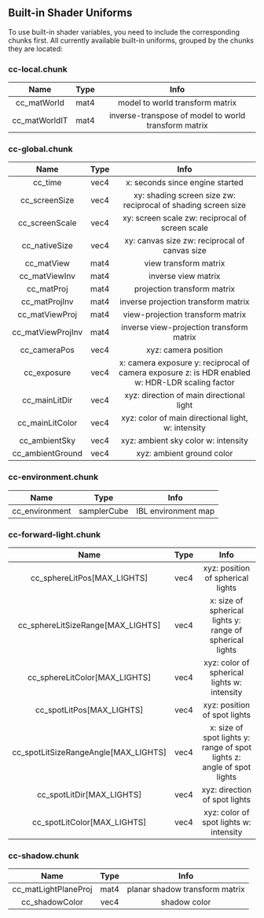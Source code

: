 ## Built-in Shader Uniforms

To use built-in shader variables, you need to include the corresponding chunks first.
All currently available built-in uniforms, grouped by the chunks they are located:

### cc-local.chunk

| Name | Type | Info |
| :--: | :--: | :--: |
| cc_matWorld | mat4 | model to world transform matrix |
| cc_matWorldIT | mat4 | inverse-transpose of model to world transform matrix |

### cc-global.chunk

| Name | Type | Info |
| :--: | :--: | :--: |
| cc_time | vec4 | x: seconds since engine started |
| cc_screenSize | vec4 | xy: shading screen size zw: reciprocal of shading screen size |
| cc_screenScale | vec4 | xy: screen scale zw: reciprocal of screen scale |
| cc_nativeSize | vec4 | xy: canvas size zw: reciprocal of canvas size |
| cc_matView | mat4 | view transform matrix |
| cc_matViewInv | mat4 | inverse view matrix |
| cc_matProj | mat4 | projection transform matrix |
| cc_matProjInv  | mat4 | inverse projection transform matrix |
| cc_matViewProj | mat4 | view-projection transform matrix |
| cc_matViewProjInv | mat4 | inverse view-projection transform matrix |
| cc_cameraPos | vec4 | xyz: camera position |
| cc_exposure | vec4 | x: camera exposure y: reciprocal of camera exposure z: is HDR enabled w: HDR-LDR scaling factor |
| cc_mainLitDir | vec4 | xyz: direction of main directional light |
| cc_mainLitColor | vec4 | xyz: color of main directional light, w: intensity |
| cc_ambientSky | vec4 | xyz: ambient sky color w: intensity |
| cc_ambientGround | vec4 | xyz: ambient ground color |

### cc-environment.chunk

| Name | Type | Info |
| :--: | :--: | :--: |
| cc_environment | samplerCube | IBL environment map |

### cc-forward-light.chunk

| Name | Type | Info |
| :--: | :--: | :--: |
| cc_sphereLitPos[MAX_LIGHTS] | vec4 | xyz: position of spherical lights |
| cc_sphereLitSizeRange[MAX_LIGHTS] | vec4 | x: size of spherical lights y: range of spherical lights |
| cc_sphereLitColor[MAX_LIGHTS] | vec4 | xyz: color of spherical lights w: intensity |
| cc_spotLitPos[MAX_LIGHTS] | vec4 | xyz: position of spot lights |
| cc_spotLitSizeRangeAngle[MAX_LIGHTS] | vec4 | x: size of spot lights y: range of spot lights z: angle of spot lights |
| cc_spotLitDir[MAX_LIGHTS] | vec4 | xyz: direction of spot lights |
| cc_spotLitColor[MAX_LIGHTS] | vec4 | xyz: color of spot lights w: intensity |

### cc-shadow.chunk

| Name | Type | Info |
| :--: | :--: | :--: |
| cc_matLightPlaneProj | mat4 | planar shadow transform matrix |
| cc_shadowColor | vec4 | shadow color |
